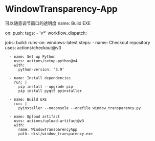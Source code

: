 # WindowTransparency-App
可以随意调节窗口的透明度
name: Build EXE

on:
  push:
    tags:
      - 'v*'
  workflow_dispatch:

jobs:
  build:
    runs-on: windows-latest
    steps:
      - name: Checkout repository
        uses: actions/checkout@v3

      - name: Set up Python
        uses: actions/setup-python@v4
        with:
          python-version: '3.9'

      - name: Install dependencies
        run: |
          pip install --upgrade pip
          pip install pyqt5 pyinstaller

      - name: Build EXE
        run: |
          pyinstaller --noconsole --onefile window_transparency.py

      - name: Upload artifact
        uses: actions/upload-artifact@v3
        with:
          name: WindowTransparencyApp
          path: dist/window_transparency.exe
